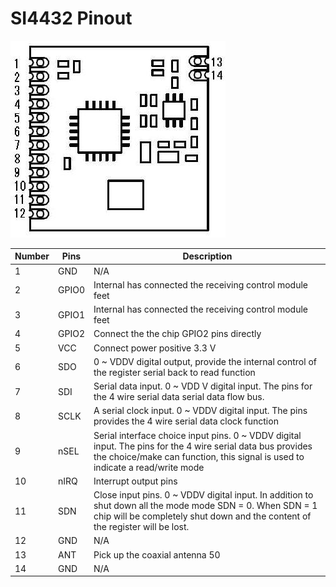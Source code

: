 # SI4432 Pinout

![SI4432 Pinout](https://github.com/Zelgius0880/SI4432KotlinHAL/blob/master/Si44322.jpg)

| Number | Pins |Description |
|--------|------|------------|
|1       |GND   |   N/A      |
|2       |GPIO0 |Internal has connected the receiving control module feet|
|3       |GPIO1 |Internal has connected the receiving control module feet|
|4       |GPIO2 |Connect the the chip GPIO2 pins directly|
|5       |VCC   |Connect power positive 3.3 V|
|6       |SDO   |0 ~ VDDV digital output, provide the internal control of the register serial back to read function|
|7       |SDI   |Serial data input. 0 ~ VDD V digital input. The pins for the 4 wire serial data serial data flow bus.|
|8       |SCLK  |A serial clock input. 0 ~ VDDV digital input. The pins provides the 4 wire serial data clock function|
|9       |nSEL  |Serial interface choice input pins. 0 ~ VDDV digital input. The pins for the 4 wire serial data bus provides the choice/make can function, this signal is used to indicate a read/write mode|
|10      |nIRQ  |Interrupt output pins|
|11      |SDN   |Close input pins. 0 ~ VDDV digital input. In addition to shut down all the mode mode SDN = 0. When SDN = 1 chip will be completely shut down and the content of the register will be lost.|
|12      |GND   |N/A|
|13      |ANT   |Pick up the coaxial antenna 50|
|14      |GND   |N/A|
